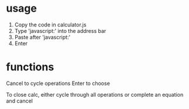 # usage
1. Copy the code in calculator.js
2. Type 'javascript:' into the address bar
3. Paste after 'javascript:'
4. Enter

# functions
Cancel to cycle operations
Enter to choose

To close calc, either cycle through all operations or complete an equation and cancel
